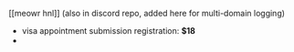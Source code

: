 [[meowr hnl]]
(also in discord repo, added here for multi-domain logging)
- visa appointment submission registration: **$18**
- 